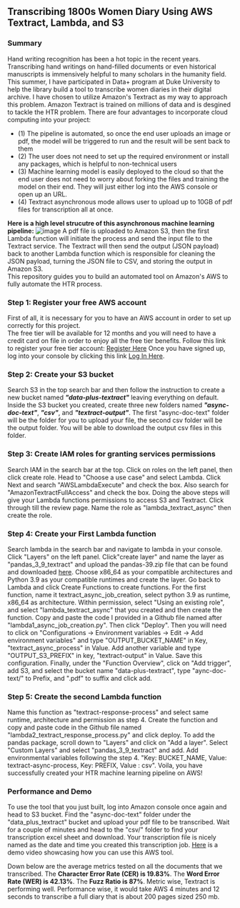 ## Transcribing 1800s Women Diary Using AWS Textract, Lambda, and S3
### Summary
Hand writing recognition has been a hot topic in the recent years. Transcribing hand writings on hand-filled documents or even historical manuscripts is immensively helpful to many scholars in the humanity field. This summer, I have participated in Data+ program at Duke University to help the library build a tool to transcribe women diaries in their digital archive. I have chosen to utilize Amazon's Textract as my way to approach this problem. Amazon Textract is trained on millions of data and is desgined to tackle the HTR problem. There are four advantages to incorporate cloud computing into your project:   
- (1) The pipeline is automated, so once the end user uploads an image or pdf, the model will be triggered to run and the result will be sent back to them  
- (2) The user does not need to set up the required environment or install any packages, which is helpful to non-technical users  
- (3) Machine learning model is easily deployed to the cloud so that the end user does not need to worry about forking the files and training the model on their end. They will just either log into the AWS console or open up an URL.  
- (4) Textract asynchronous mode allows user to upload up to 10GB of pdf files for transcription all at once.

**Here is a high level strucutre of this asynchronous machine learning pipeline:**
![image](https://user-images.githubusercontent.com/90075179/180444326-652c8576-4217-4c17-bc5d-5e181a580447.png)
A pdf file is uploaded to Amazon S3, then the first Lambda function will initiate the process and send the input file to the Textract service. The Textract will then send the output (JSON payload) back to another Lambda function which is responsible for cleaning the JSON payload, turning the JSON file to CSV, and storing the output in Amazon S3.  
This repository guides you to build an automated tool on Amazon's AWS to fully automate the HTR process.

### Step 1: Register your free AWS account
First of all, it is necessary for you to have an AWS account in order to set up correctly for this project.  
The free tier will be available for 12 months and you will need to have a credit card on file in order to enjoy all the free tier benefits.
Follow this link to register your free tier account: [Register Here](https://aws.amazon.com/account/sign-up)
Once you have signed up, log into your console by clicking this link [Log In Here](console.aws.amazon.com).

### Step 2: Create your S3 bucket
Search S3 in the top search bar and then follow the instruction to create a new bucket named ***"data-plus-textract"*** leaving everything on default. Inside the S3 bucket you created, create three new folders named ***"async-doc-text"***, ***"csv"***, and ***"textract-output"***. The first "async-doc-text" folder will be the folder for you to upload your file, the second csv folder will be the output folder. You will be able to download the output csv files in this folder.  

### Step 3: Create IAM roles for granting services permissions
Search IAM in the search bar at the top. Click on roles on the left panel, then click create role. Head to "Choose a use case" and select Lambda. Click Next and search "AWSLambdaExecute" and check the box. Also search for "AmazonTextractFullAccess" and check the box. Doing the above steps will give your Lambda functions permissions to access S3 and Textract. Click through till the review page. Name the role as "lambda_textract_async" then create the role.  

### Step 4: Create your First Lambda function
Search lambda in the search bar and navigate to lambda in your console. Click "Layers" on the left panel. Click"create layer" and name the layer as "pandas_3_9_textract" and upload the pandas-39.zip file that can be found and downloaded [here](https://github.com/srcecde/aws-tutorial-code/tree/master/lambda-layers-package/python3.9). Choose x86_64 as your compatible architectures and Python 3.9 as your compatible runtimes and create the layer. Go back to Lambda and click Create Functions to create functions. For the first function, name it textract_async_job_creation, select python 3.9 as runtime, x86_64 as architecture. Within permission, select "Using an existing role", and select "lambda_textract_async" that you created and then create the function. Copy and paste the code I provided in a Github file named after "lambda1_async_job_creation.py". Then click "Deploy". Then you will need to click on "Configurations -> Environment variables -> Edit -> Add environment variables" and type "OUTPUT_BUCKET_NAME" in Key, "textract_async_process" in Value. Add another variable and type "OUTPUT_S3_PREFIX" in key, "textract-output" in Value. Save this configuration. Finally, under the "Function Overview", click on "Add trigger", add S3, and select the bucket name "data-plus-textract", type "aync-doc-text/" to Prefix, and ".pdf" to suffix and click add.  

### Step 5: Create the second Lambda function
Name this function as "textract-response-process" and select same runtime, architecture and permission as step 4. Create the function and copy and paste code in the Github file named "lambda2_textract_response_process.py" and click deploy. To add the pandas package, scroll down to "Layers" and click on "Add a layer". Select "Custom Layers" and select "pandas_3_9_textract" and add. Add environmental variables following the step 4. "Key: BUCKET_NAME, Value: textract-async-process, Key: PREFIX, Value : csv". Voila, you have successfully created your HTR machine learning pipeline on AWS!

### Performance and Demo
To use the tool that you just built, log into Amazon console once again and head to S3 bucket. Find the "async-doc-text" folder under the "data_plus_textract" bucket and upload your pdf file to be transcribed. Wait for a couple of minutes and head to the "csv/" folder to find your transcription excel sheet and download. Your transcription file is nicely named as the date and time you created this transcription job. [Here](https://www.youtube.com/watch?v=kJVBVuc06kI) is a demo video showcasing how you can use this AWS tool.  

Down below are the average metrics tested on all the documents that we transcribed. The **Character Error Rate (CER) is 19.83%**. The **Word Error Rate (WER) is 42.13%**. The **Fuzz Ratio is 87%**. Metric wise, Textract is performing well. Performance wise, it would take AWS 4 minutes and 12 seconds to transcribe a full diary that is about 200 pages sized 250 mb. 
